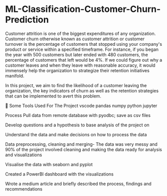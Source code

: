 # ML-Classification-Customer-Churn-Prediction
Customer attrition is one of the biggest expenditures of any organization. Customer churn otherwise known as customer attrition or customer turnover is the percentage of customers that stopped using your company's product or service within a specified timeframe. For instance, if you began the year with 500 customers but later ended with 480 customers, the percentage of customers that left would be 4%. If we could figure out why a customer leaves and when they leave with reasonable accuracy, it would immensely help the organization to strategize their retention initiatives manifold.

In this project, we aim to find the likelihood of a customer leaving the organization, the key indicators of churn as well as the retention strategies that can be implemented to avert this problem.

🚀  Some Tools Used For The Project
vscode pandas numpy python jupyter

Process
Pull data from remote database with pyodbc; save as csv files

Develop questions and a hypothesis to base analysis of the project on

Understand the data and make decisions on how to process the data

Data preprocessing, cleaning and merging- The data was very messy and 90% of the project involved cleaning and making the data ready for analysis and visualizations

Visualise the data with seaborn and pyplot

Created a PowerBI dashboard with the visualizations

Wrote a medium article and briefly described the process, findings and recommendations
